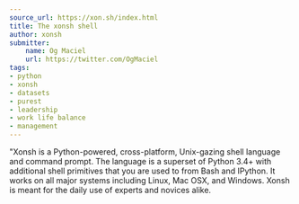 ```yaml
---
source_url: https://xon.sh/index.html
title: The xonsh shell
author: xonsh
submitter:
    name: Og Maciel
    url: https://twitter.com/OgMaciel
tags:
- python
- xonsh
- datasets
- purest
- leadership
- work life balance
- management
---
```


"Xonsh is a Python-powered, cross-platform, Unix-gazing shell language and command prompt. The language is a superset of Python 3.4+ with additional shell primitives that you are used to from Bash and IPython. It works on all major systems including Linux, Mac OSX, and Windows. Xonsh is meant for the daily use of experts and novices alike.
